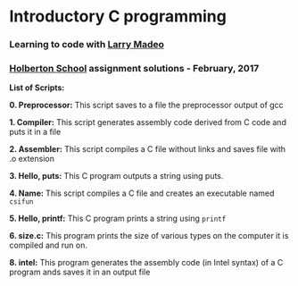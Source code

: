 # Introductory C programming

### Learning to code with [Larry Madeo](https://twitter.com/larmalade)

### [Holberton School](https://www.holbertonschool.com) assignment solutions - February, 2017

**List of Scripts:**

**0. Preprocessor:** This script saves to a file the preprocessor output of gcc

**1. Compiler:** This script generates assembly code derived from C code and puts it in a file

**2. Assembler:** This script compiles a C file without links and saves file with .o extension

**3. Hello, puts:** This C program outputs a string using puts.

**4. Name:** This script compiles a C file and creates an executable named `csifun`

**5. Hello, printf:** This C program prints a string using `printf`

**6. size.c:** This program prints the size of various types on the computer it is compiled and run on.

**8. intel:**  This program generates the assembly code (in Intel syntax) of a C program ands saves it in an output file

